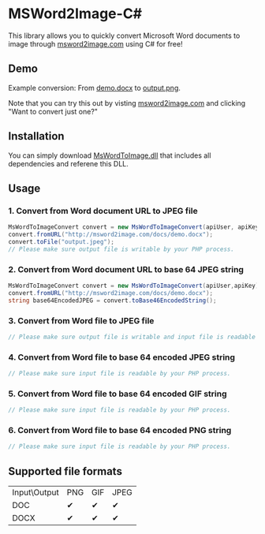 # MSWord2Image-C&#35;

This library allows you to quickly convert Microsoft Word documents to image through [msword2image.com](http://msword2image.com) using C# for free!

## Demo

Example conversion: From [demo.docx](http://msword2image.com/docs/demo.docx) to [output.png](http://msword2image.com/docs/demoOutput.png). 

Note that you can try this out by visting [msword2image.com](http://msword2image.com) and clicking "Want to convert just one?"

## Installation

You can simply download [MsWordToImage.dll](https://github.com/msword2image/msword2image-csharp/raw/master/MsWordToImage/pack/MsWordToImage.dll) that includes all dependencies and referene this DLL.

## Usage

### 1. Convert from Word document URL to JPEG file

```csharp
MsWordToImageConvert convert = new MsWordToImageConvert(apiUser, apiKey);
convert.fromURL("http://msword2image.com/docs/demo.docx");
convert.toFile("output.jpeg");
// Please make sure output file is writable by your PHP process.
```

### 2. Convert from Word document URL to base 64 JPEG string

```csharp
MsWordToImageConvert convert = new MsWordToImageConvert(apiUser,apiKey);
convert.fromURL("http://msword2image.com/docs/demo.docx");
string base64EncodedJPEG = convert.toBase46EncodedString();
```

### 3. Convert from Word file to JPEG file

```csharp
// Please make sure output file is writable and input file is readable by your PHP process.
```

### 4. Convert from Word file to base 64 encoded JPEG string

```csharp
// Please make sure input file is readable by your PHP process.
```

### 5. Convert from Word file to base 64 encoded GIF string

```csharp
// Please make sure input file is readable by your PHP process.
```

### 6. Convert from Word file to base 64 encoded PNG string

```csharp
// Please make sure input file is readable by your PHP process.
```

## Supported file formats

<table>
  <tbody>
    <tr>
      <td>Input\Output</td>
      <td>PNG</td>
      <td>GIF</td>
      <td>JPEG</td>
    </tr>
    <tr>
      <td>DOC</td>
      <td>✔</td>
      <td>✔</td>
      <td>✔</td>
    </tr>
    <tr>
      <td>DOCX</td>
      <td>✔</td>
      <td>✔</td>
      <td>✔</td>
    </tr>
  </tbody>
</table>
